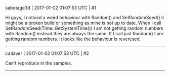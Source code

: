 sabotage3d | 2017-01-02 01:07:53 UTC | #1

Hi guys,
I noticed a weird behaviour with Random() and SetRandomSeed() it might be a broken build or something as mine is not up to date.
When I call SetRandomSeed(Time::GetSystemTime()) I am not getting random numbers with Random() instead they are always the same. If I call just Random() I am getting random numbers. It looks like the behaviour is reveresed.

-------------------------

cadaver | 2017-01-02 01:07:53 UTC | #2

Can't reproduce in the samples.

-------------------------


